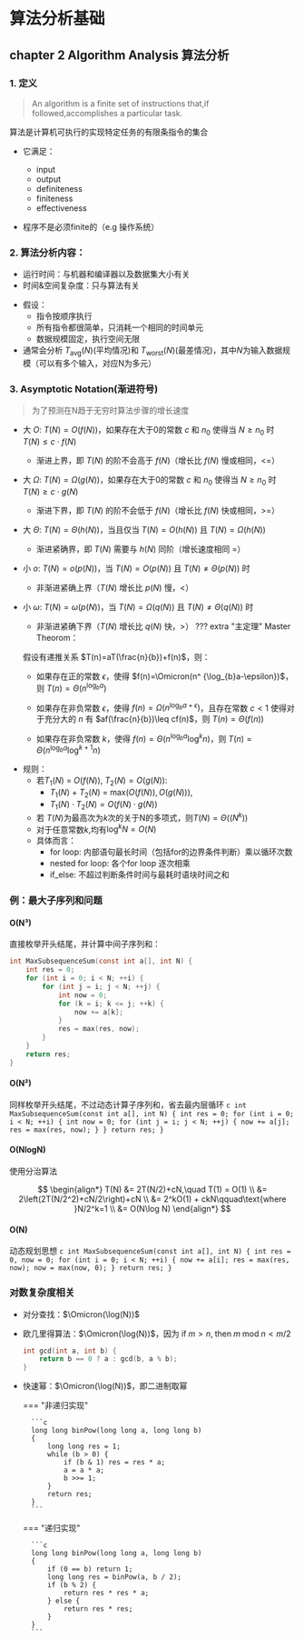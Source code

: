 # 算法分析基础
## chapter 2  Algorithm Analysis 算法分析

### 1. 定义
>An algorithm is a finite set of instructions that,if followed,accomplishes a particular task.

算法是计算机可执行的实现特定任务的有限条指令的集合

+ 它满足：
    - input
    - output
    - definiteness
    - finiteness
    - effectiveness

+ 程序不是必须finite的（e.g 操作系统）


### 2. 算法分析内容：
- 运行时间：与机器和编译器以及数据集大小有关
- 时间&空间复杂度：只与算法有关
+ 假设：
    - 指令按顺序执行
    - 所有指令都很简单，只消耗一个相同的时间单元
    - 数据规模固定，执行空间无限
+ 通常会分析 $T_{\mathrm{avg}}(N)$(平均情况)和 $T_{\mathrm{worst}}(N)$(最差情况)，其中$N$为输入数据规模（可以有多个输入，对应N为多元）

### 3. Asymptotic Notation(渐进符号)
> 为了预测在N趋于无穷时算法步骤的增长速度

- 大 $O$: $T(N) = O(f(N))$，如果存在大于0的常数 $c$ 和 $n_0$ 使得当 $N\geq n_0$ 时 $T(N)\leq c\cdot f(N)$
    - 渐进上界，即 $T(N)$ 的阶不会高于 $f(N)$（增长比 $f(N)$ 慢或相同，<=）

- 大 $\Omega$: $T(N) = \Omega(g(N))$，如果存在大于0的常数 $c$ 和 $n_0$ 使得当 $N\geq n_0$ 时 $T(N)\geq c\cdot g(N)$
    - 渐进下界，即 $T(N)$ 的阶不会低于 $f(N)$（增长比 $f(N)$ 快或相同，>=）

- 大 $\Theta$: $T(N) = \Theta(h(N))$，当且仅当 $T(N) = O(h(N))$ 且 $T(N) = \Omega(h(N))$
    - 渐进紧确界，即 $T(N)$ 需要与 $h(N)$ 同阶（增长速度相同 =）

- 小 $o$: $T(N) = o(p(N))$，当 $T(N) = O(p(N))$ 且 $T(N)\ne \Theta(p(N))$ 时
    - 非渐进紧确上界（$T(N)$ 增长比 $p(N)$ 慢，<）

- 小 $\omega$: $T(N) = \omega(p(N))$，当 $T(N) = \Omega(q(N))$ 且 $T(N)\ne \Theta(q(N))$ 时
    - 非渐进紧确下界（$T(N)$ 增长比 $q(N)$ 快，>）
??? extra "主定理" 
    Master Theorom：
    
    假设有递推关系 $T(n)=aT(\frac{n}{b})+f(n)$，则：

    - 如果存在正的常数 $\epsilon$，使得 $f(n)=\Omicron(n^ {\log_{b}a-\epsilon})$，则 $T(n)=\Theta(n^ {\log_{b}a})$
    
    - 如果存在非负常数 $\epsilon$，使得 $f(n)=\Omega(n^ {\log_{b}a+\epsilon})$，且存在常数 $c<1$ 使得对于充分大的 $n$ 有 $af(\frac{n}{b})\leq cf(n)$，则 $T(n)=\Theta(f(n))$
    
    - 如果存在非负常数 $k$，使得 $f(n)=\Theta(n^ {\log_{b}a}\log^ {k}n)$，则 $T(n)=\Theta(n^ {\log_{b}a}\log^ {k+1}n)$

+ 规则：
    - 若$T_1(N)$ = $O(f(N))$, $T_2(N) = O(g(N))$:
        - $T_1(N)$ + $T_2(N)$ = $\mathrm{max}(O(f(N)),O(g(N)))$,
        - $T_1(N)\cdot T_2(N) = O(f(N)\cdot g(N))$
    - 若 $T(N)$为最高次为$k$次的关于N的多项式，则$T(N) = \Theta((N^k))$
    - 对于任意常数$k$,均有$\log^kN = O(N)$
    - 具体而言：
        + for loop:
          内部语句最长时间（包括for的边界条件判断）乘以循环次数
        + nested for loop:
          各个for loop 逐次相乘
        + if_else:
          不超过判断条件时间与最耗时语块时间之和

### 例：最大子序列和问题
#### O(N³)
直接枚举开头结尾，并计算中间子序列和：

```c 
int MaxSubsequenceSum(const int a[], int N) {
    int res = 0;
    for (int i = 0; i < N; ++i) {
        for (int j = i; j < N; ++j) {
            int now = 0;
            for (k = i; k <= j; ++k) {
                now += a[k];
            }
            res = max(res, now);
        }
    }
    return res;
} 
```
#### O(N²)
同样枚举开头结尾，不过动态计算子序列和，省去最内层循环
    ```c
    int MaxSubsequenceSum(const int a[], int N) {
        int res = 0;
        for (int i = 0; i < N; ++i) {
            int now = 0;
            for (int j = i; j < N; ++j) {
                now += a[j];
                res = max(res, now);
            }
        }
        return res;
        }
    ```
#### O(NlogN)
使用分治算法

$$
    \begin{align*}
    T(N) &= 2T(N/2)+cN,\quad T(1) = O(1) \\
    &= 2\left(2T(N/2^2)+cN/2\right)+cN \\
    &= 2^kO(1) + ckN\qquad\text{where }N/2^k=1 \\
    &= O(N\log N)
    \end{align*}
    $$

#### O(N)
动态规划思想
    ```c
    int MaxSubsequenceSum(const int a[], int N) {
        int res = 0, now = 0;
        for (int i = 0; i < N; ++i) {
            now += a[i];
            res = max(res, now);
            now = max(now, 0);
        }
        return res;
    }
    ```
### 对数复杂度相关
- 对分查找：$\Omicron(\log(N))$
- 欧几里得算法：$\Omicron(\log(N))$，因为 $\text{if}\;m>n,\;\text{then}\;m\;\text{mod}\;n<m/2$

    ```c title="gcd"
    int gcd(int a, int b) {
        return b == 0 ? a : gcd(b, a % b);
    }
    ```

- 快速幂：$\Omicron(\log(N))$，即二进制取幂

    === "非递归实现"

        ```c
        long long binPow(long long a, long long b)
        {
            long long res = 1;
            while (b > 0) {
                if (b & 1) res = res * a;
                a = a * a;
                b >>= 1;
            }
            return res;
        }
        ```

    === "递归实现"

        ```c
        long long binPow(long long a, long long b)
        {
            if (0 == b) return 1;
            long long res = binPow(a, b / 2);
            if (b % 2) {
                return res * res * a;
            } else {
                return res * res;
            }
        }
        ```